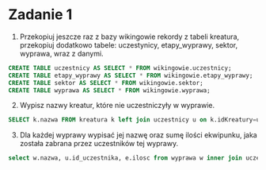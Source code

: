 # Zadanie 1
1. Przekopiuj jeszcze raz z bazy wikingowie rekordy z tabeli kreatura, przekopiuj dodatkowo tabele: uczestynicy, etapy_wyprawy, sektor, wyprawa, wraz z danymi.
```sql
CREATE TABLE uczestnicy AS SELECT * FROM wikingowie.uczestnicy;
CREATE TABLE etapy_wyprawy AS SELECT * FROM wikingowie.etapy_wyprawy;
CREATE TABLE sektor AS SELECT * FROM wikingowie.sektor;
CREATE TABLE wyprawa AS SELECT * FROM wikingowie.wyprawa;
```
2. Wypisz nazwy kreatur, które nie uczestniczyły w wyprawie.
```sql
SELECT k.nazwa FROM kreatura k left join uczestnicy u on k.idKreatury=u.id_uczestnika WHERE u.id_wyprawy IS NULL;
```
3. Dla każdej wyprawy wypisać jej nazwę oraz sumę ilości ekwipunku, jaka została zabrana przez uczestników tej wyprawy.
```sql
select w.nazwa, u.id_uczestnika, e.ilosc from wyprawa w inner join uczestnicy u on w.id_wyprawy=u.id_wyprawy inner join kreatura k on u.id_uczestnika=k.idKreatury inner join ekwipunek e on k.idKreatury=e.idKreatury;
```
